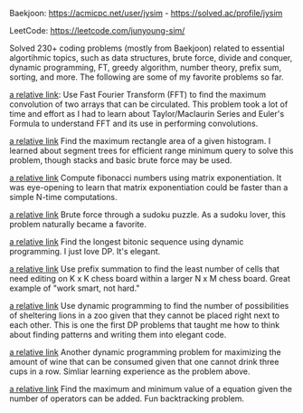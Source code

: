 Baekjoon: https://acmicpc.net/user/jysim - https://solved.ac/profile/jysim

LeetCode: https://leetcode.com/junyoung-sim/

Solved 230+ coding problems (mostly from Baekjoon) related to essential algortihmic topics, such as data structures, brute force, divide and conquer, dynamic programming, FT, greedy algorithm, number theory, prefix sum, sorting, and more. The following are some of my favorite problems so far.

[a relative link](./baekjoon/fft/1067.cpp): Use Fast Fourier Transform (FFT) to find the maximum convolution of two arrays that can be circulated. This problem took a lot of time and effort as I had to learn about Taylor/Maclaurin Series and Euler's Formula to understand FFT and its use in performing convolutions.

[a relative link](./baekjoon/divideconquer/1725.cpp) Find the maximum rectangle area of a given histogram. I learned about segment trees for efficient range minimum query to solve this problem, though stacks and basic brute force may be used.

[a relative link](./baekjoon/divideconquer/11444.cpp) Compute fibonacci numbers using matrix exponentiation. It was eye-opening to learn that matrix exponentiation could be faster than a simple N-time computations.

[a relative link](./baekjoon/brute/2580.cpp) Brute force through a sudoku puzzle. As a sudoku lover, this problem naturally became a favorite.

[a relative link](./baekjoon/dp/11054.cpp) Find the longest bitonic sequence using dynamic programming. I just love DP. It's elegant.

[a relative link](./baekjoon/prefixsum/25682.cpp) Use prefix summation to find the least number of cells that need editing on K x K chess board within a larger N x M chess board. Great example of "work smart, not hard."

[a relative link](./baekjoon/dp/1309.cpp) Use dynamic programming to find the number of possibilities of sheltering lions in a zoo given that they cannot be placed right next to each other. This is one the first DP problems that taught me how to think about finding patterns and writing them into elegant code.

[a relative link](./baekjoon/dp/2156.cpp) Another dynamic programming problem for maximizing the amount of wine that can be consumed given that one cannot drink three cups in a row. Simliar learning experience as the problem above.

[a relative link](./baekjoon/brute/14888.cpp) Find the maximum and minimum value of a equation given the number of operators can be added. Fun backtracking problem.